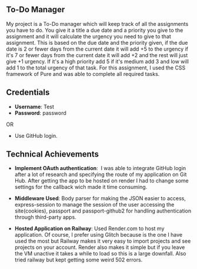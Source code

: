 ## To-Do Manager
My project is a To-Do manager which will keep track of all the assignments you have to do. You give it a title a due date and a priority you give to the assignment and it will calculate the urgency you need to give to that assignment. This is based on the due date and the priority given, if the due date is 2 or fewer days from the current date it will add +5 to the urgency if it's 7 or fewer days from the current date it will add +2 and the rest will just give +1 urgency. If it's a high priority add 5 if it's medium add 3 and low will add 1 to the total urgency of that task. For this assignment, I used the CSS framework of Pure and was able to complete all required tasks. 

## Credentials
- **Username**: Test
- **Password**: password

OR

- Use GitHub login.

## Technical Achievements
- **Implement OAuth authentication**:  I was able to integrate GitHub login after a lot of research and specifying the route of my application on Git Hub. After getting the app to be hosted on render I had to change some settings for the callback wich made it time consuming. 

- **Middleware Used**:  Body parser for making the JSON easier to access, express-session to manage the session of the user accessing the site(cookies), passport and passport-github2 for handling authentication through third-party apps. 

- **Hosted Application on Railway**: Used Render.com to host my application. Of course, I prefer using Glitch because is the one I have used the most but Railway makes it very easy to import projects and see projects on your account. Render also makes it simple but if you leave the VM unactive it takes a while to load so this is a large downfall. Also tried railway but kept getting some weird 502 errors. 
